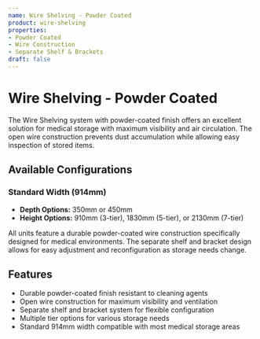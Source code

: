 ```yaml
---
name: Wire Shelving - Powder Coated
product: wire-shelving
properties:
- Powder Coated
- Wire Construction
- Separate Shelf & Brackets
draft: false
---
```


# Wire Shelving - Powder Coated

The Wire Shelving system with powder-coated finish offers an excellent solution for medical storage with maximum visibility and air circulation. The open wire construction prevents dust accumulation while allowing easy inspection of stored items.

## Available Configurations

### Standard Width (914mm)
- **Depth Options:** 350mm or 450mm
- **Height Options:** 910mm (3-tier), 1830mm (5-tier), or 2130mm (7-tier)

All units feature a durable powder-coated wire construction specifically designed for medical environments. The separate shelf and bracket design allows for easy adjustment and reconfiguration as storage needs change.

## Features
- Durable powder-coated finish resistant to cleaning agents
- Open wire construction for maximum visibility and ventilation
- Separate shelf and bracket system for flexible configuration
- Multiple tier options for various storage needs
- Standard 914mm width compatible with most medical storage areas
